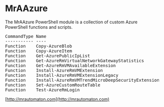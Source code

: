 # MrAAzure

The MrAAzure PowerShell module is a collection of custom Azure PowerShell functions and scripts. 

<pre>
CommandType Name                                             Version Source
----------- ----                                             ------- ------
Function    Copy-AzureBlob                                   1.8.1   mraazure
Function    Copy-AzureItem                                   1.8.1   mraazure
Function    Get-AzurePublicIpList                            1.8.1   mraazure
Function    Get-AzureRmVirtualNetworkGatewayStatistics       1.8.1   mraazure
Function    Get-AzureRmVMAvailableExtension                  1.8.1   mraazure
Function    Install-AzureRmVMExtension                       1.8.1   mraazure
Function    Install-AzureRmVMExtensionLegacy                 1.8.1   mraazure
Function    Install-AzureRmVMTrendMicroDeepSecurityExtension 1.8.1   mraazure
Function    Set-AzureCustomRouteTable                        1.8.1   mraazure
Function    Test-AzureRmLogin                                1.8.1   mraazure
</pre>

[http://mrautomaton.com](http://mrautomaton.com)